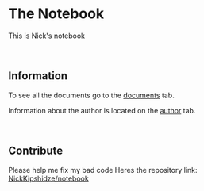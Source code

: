 # The Notebook

This is Nick's notebook

<br>

## Information

To see all the documents go to the [documents](documents.md) tab.

Information about the author is located on the [author](author.md) tab.

<br>

## Contribute

Please help me fix my bad code
Heres the repository link: <a href="https://github.com/NickKipshidze/notebook" target="_blank">NickKipshidze/notebook</a>